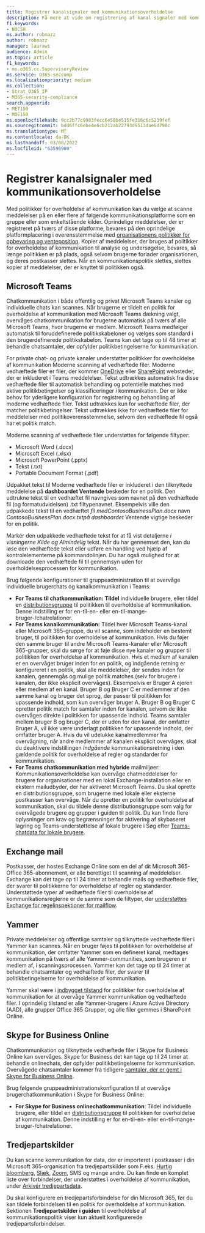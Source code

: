 ```yaml
---
title: Registrer kanalsignaler med kommunikationsoverholdelse
description: Få mere at vide om registrering af kanal signaler med kommunikationsoverholdelse.
f1.keywords:
- NOCSH
ms.author: robmazz
author: robmazz
manager: laurawi
audience: Admin
ms.topic: article
f1_keywords:
- ms.o365.cc.SupervisoryReview
ms.service: O365-seccomp
ms.localizationpriority: medium
ms.collection:
- Strat_O365_IP
- M365-security-compliance
search.appverid:
- MET150
- MOE150
ms.openlocfilehash: 9cc2b77c9983fecc6e58be515fe316c6c5239fef
ms.sourcegitcommit: bdd6ffc6ebe4e6cb212ab22793d9513dae6d798c
ms.translationtype: MT
ms.contentlocale: da-DK
ms.lasthandoff: 03/08/2022
ms.locfileid: "63596900"
---
```

# <a name="detect-channel-signals-with-communication-compliance"></a>Registrer kanalsignaler med kommunikationsoverholdelse

Med politikker for overholdelse af kommunikation kan du vælge at scanne meddelelser på en eller flere af følgende kommunikationsplatforme som en gruppe eller som enkeltstående kilder. Oprindelige meddelelser, der er registreret på tværs af disse platforme, bevares på den oprindelige platformplacering i overensstemmelse med [organisationens politikker for opbevaring og venteposition](/microsoft-365/compliance/information-governance). Kopier af meddelelser, der bruges af politikker for overholdelse af kommunikation til analyse og undersøgelse, bevares, så længe politikken er på plads, også selvom brugerne forlader organisationen, og deres postkasser slettes. Når en kommunikationspolitik slettes, slettes kopier af meddelelser, der er knyttet til politikken også.

## <a name="microsoft-teams"></a>Microsoft Teams

Chatkommunikation i både offentlig og privat Microsoft Teams kanaler og individuelle chats kan scannes. Når brugerne er tildelt en politik for overholdelse af kommunikation med Microsoft Teams dækning valgt, overvåges chatkommunikation for brugerne automatisk på tværs af alle Microsoft Teams, hvor brugerne er medlem. Microsoft Teams medfølger automatisk til foruddefinerede politikskabeloner og vælges som standard i den brugerdefinerede politikskabelon. Teams kan det tage op til 48 timer at behandle chatsamtaler, der opfylder politikbetingelserne for kommunikation.

For private chat- og private kanaler understøtter politikker for overholdelse af kommunikation Moderne scanning af vedhæftede filer. Moderne vedhæftede filer er filer, der kommer [OneDrive](/onedrive/plan-onedrive-enterprise#modern-attachments) eller [SharePoint](/sharepoint/dev/solution-guidance/modern-experience-customizations) websteder, der er inkluderet i Teams meddelelser. Tekst udtrækkes automatisk fra disse vedhæftede filer til automatisk behandling og potentielle matches med aktive politikbetingelser og klassificeringer i kommunikation. Der er ikke behov for yderligere konfiguration for registrering og behandling af moderne vedhæftede filer. Tekst udtrækkes kun for vedhæftede filer, der matcher politikbetingelser. Tekst udtrækkes ikke for vedhæftede filer for meddelelser med politikoverensstemmelse, selvom den vedhæftede fil også har et politik match.

Moderne scanning af vedhæftede filer understøttes for følgende filtyper:

- Microsoft Word (.docx)
- Microsoft Excel (.xlsx)
- Microsoft PowerPoint (.pptx)
- Tekst (.txt)
- Portable Document Format (.pdf)

Udpakket tekst til Moderne vedhæftede filer er inkluderet i den tilknyttede meddelelse på **dashboardet Ventende** beskeder for en politik. Den udtrukne tekst til en vedhæftet fil navngives som navnet på den vedhæftede fil (og formatudvidelsen) .txt filtypenavnet. Eksempelvis ville den udpakkede tekst til en vedhæftet *fil medContosoBusinessPlan.docx* navn *ContosoBusinessPlan.docx.txtpå dashboardet* Ventende vigtige beskeder for  en politik.

Markér den udpakkede vedhæftede tekst for at få vist detaljerne *i visningerne* *Kilde og Almindelig* tekst. Når du har gennemset den, kan du løse den vedhæftede tekst eller udføre en handling ved hjælp af kontrolelementerne på kommandolinjen. Du har også mulighed for at downloade den vedhæftede fil til gennemsyn uden for overholdelsesprocessen for kommunikation.

Brug følgende konfigurationer til gruppeadministration til at overvåge individuelle brugerchats og kanalkommunikation i Teams:

- **For Teams til chatkommunikation: Tildel** individuelle brugere, eller tildel en [distributionsgruppe](https://support.office.com/article/Distribution-groups-E8BA58A8-FAB2-4AAF-8AA1-2A304052D2DE) til politikken til overholdelse af kommunikation. Denne indstilling er for en-til-en- eller en-til-mange-bruger-/chatrelationer.
- **For Teams kanalkommunikation:** Tildel hver Microsoft Teams-kanal eller Microsoft 365-gruppe, du vil scanne, som indeholder en bestemt bruger, til politikken for overholdelse af kommunikation. Hvis du føjer den samme bruger til andre Microsoft Teams-kanaler eller Microsoft 365-grupper, skal du sørge for at føje disse nye kanaler og grupper til politikken for overholdelse af kommunikation. Hvis et medlem af kanalen er en overvåget bruger inden for en politik, og  indgående retning er konfigureret i en politik, skal alle meddelelser, der sendes inden for kanalen, gennemgås og mulige politik matches (selv for brugere i kanalen, der ikke eksplicit overvåges). Eksempelvis er Bruger A ejeren eller medlem af en kanal. Bruger B og Bruger C er medlemmer af den samme kanal og bruger det sprog, der passer til politikken for upassende indhold, som kun overvåger bruger A. Bruger B og Bruger C opretter politik match for samtaler inden for kanalen, selvom de ikke overvåges direkte i politikken for upassende indhold. Teams samtaler mellem bruger B og bruger C, der er uden for den kanal, der omfatter Bruger A, vil ikke være underlagt politikken for upassende indhold, der omfatter bruger A. Hvis du vil udelukke kanalmedlemmer fra overvågning, når andre medlemmer af kanalen eksplicit overvåges, skal du deaktivere indstillingen *Indgående* kommunikationsretning i den gældende politik for overholdelse af regler og standarder for kommunikation.
- **For Teams chatkommunikation med hybride** mailmiljøer: Kommunikationsoverholdelse kan overvåge chatmeddelelser for brugere for organisationer med en lokal Exchange-installation eller en ekstern mailudbyder, der har aktiveret Microsoft Teams. Du skal oprette en distributionsgruppe, som brugerne med lokale eller eksterne postkasser kan overvåge. Når du opretter en politik for overholdelse af kommunikation, skal du tildele denne distributionsgruppe  som valg for overvågede brugere og grupper i guiden til politik. Du kan finde flere oplysninger om krav og begrænsninger for aktivering af skybaseret lagring og Teams-understøttelse af lokale brugere i Søg efter [Teams-chatdata for lokale brugere](search-cloud-based-mailboxes-for-on-premises-users.md).

## <a name="exchange-email"></a>Exchange mail

Postkasser, der hostes Exchange Online som en del af dit Microsoft 365- Office 365-abonnement, er alle berettiget til scanning af meddelelser. Exchange kan det tage op til 24 timer at behandle mails og vedhæftede filer, der svarer til politikkerne for overholdelse af regler og standarder. Understøttede typer af vedhæftede filer til overholdelse af kommunikationsreglerne er de samme som de filtyper, der [understøttes Exchange for regelinspektioner for mailflow](/exchange/security-and-compliance/mail-flow-rules/inspect-message-attachments#supported-file-types-for-mail-flow-rule-content-inspection).

## <a name="yammer"></a>Yammer

Private meddelelser og offentlige samtaler og tilknyttede vedhæftede filer i Yammer kan scannes. Når en bruger føjes til politikken for overholdelse af kommunikation, der omfatter Yammer som en defineret kanal, medtages kommunikation på tværs af alle Yammer-communities, som brugeren er medlem af, i scanningsprocessen. Yammer kan det tage op til 24 timer at behandle chatsamtaler og vedhæftede filer, der svarer til politikbetingelserne for overholdelse af kommunikation. 

Yammer skal være i [indbygget tilstand](/yammer/configure-your-yammer-network/overview-native-mode) for politikker for overholdelse af kommunikation for at overvåge Yammer kommunikation og vedhæftede filer. I oprindelig tilstand er alle Yammer-brugere i Azure Active Directory (AAD), alle grupper Office 365 Grupper, og alle filer gemmes i SharePoint Online.

## <a name="skype-for-business-online"></a>Skype for Business Online

Chatkommunikation og tilknyttede vedhæftede filer i Skype for Business Online kan overvåges. Skype for Business det kan tage op til 24 timer at behandle onlinechats, der opfylder politikbetingelserne for kommunikation. Overvågede chatsamtaler kommer fra tidligere [samtaler, der er gemt i Skype for Business Online](https://support.office.com/article/Find-a-previous-Skype-for-Business-conversation-18892eba-5f18-4281-8c87-fd48bd72e6a2).  

Brug følgende gruppeadministrationskonfiguration til at overvåge brugerchatkommunikation i Skype for Business Online:

- **For Skype for Business onlinechatkommunikation**: Tildel individuelle brugere, eller tildel en [distributionsgruppe](https://support.office.com/article/Distribution-groups-E8BA58A8-FAB2-4AAF-8AA1-2A304052D2DE) til politikken for overholdelse af kommunikation. Denne indstilling er for en-til-en- eller en-til-mange-bruger-/chatrelationer.

## <a name="third-party-sources"></a>Tredjepartskilder

Du kan scanne kommunikation for data, der er importeret i postkasser i din Microsoft 365-organisation fra tredjepartskilder som F.eks. [Hurtig bloomberg](archive-instant-bloomberg-data.md), [Slæk](archive-slack-data.md), [Zoom](archive-zoommeetings-data.md), SMS og mange andre. Du kan finde en komplet liste over forbindelser, der understøttes i overholdelse af kommunikation, under [Arkivér tredjepartsdata](archiving-third-party-data.md).

Du skal konfigurere en tredjepartsforbindelse for din Microsoft 365, før du kan tildele forbindelsen til en politik for overholdelse af kommunikation. Sektionen **Tredjepartskilder i guiden** til overholdelse af kommunikationspolitik viser kun aktuelt konfigurerede tredjepartsforbindelser.
